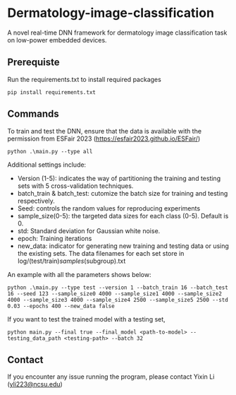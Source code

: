 # Dermatology-image-classification
A novel real-time DNN framework for dermatology image classification task on low-power embedded devices.

## Prerequiste
Run the requirements.txt to install required packages
```
pip install requirements.txt
```

## Commands
To train and test the DNN, ensure that the data is available with the permission from ESFair 2023 (https://esfair2023.github.io/ESFair/)

```
python .\main.py --type all
```
Additional settings include:
* Version (1-5): indicates the way of partitioning the training and testing sets with 5 cross-validation techniques.
* batch_train & batch_test: cutomize the batch size for training and testing respectively.
* Seed: controls the random values for reproducing experiments
* sample_size(0-5): the targeted data sizes for each class (0-5). Default is 0.
* std: Standard deviation for Gaussian white noise.
* epoch: Training iterations
* new_data: indicator for generating new training and testing data or using the existing sets. The data filenames for each set store in log/(test/train)_samples_(subgroup).txt

An example with all the parameters shows below:
```
python .\main.py --type test --version 1 --batch_train 16 --batch_test 16 --seed 123 --sample_size0 4000 --sample_size1 4000 --sample_size2 4000 --sample_size3 4000 --sample_size4 2500 --sample_size5 2500 --std 0.03 --epochs 400 --new_data false
```

If you want to test the trained model with a testing set,
```
python main.py --final true --final_model <path-to-model> --testing_data_path <testing-path> --batch 32
```

## Contact
If you encounter any issue running the program, please contact Yixin Li (yli223@ncsu.edu)

